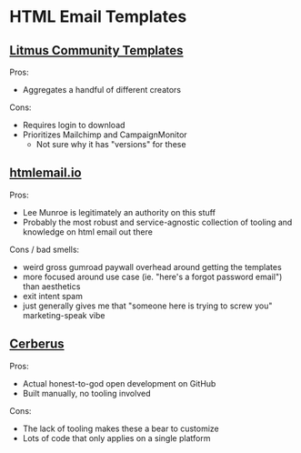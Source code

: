 # HTML Email Templates

## [Litmus Community Templates](https://litmus.com/community/templates)

Pros:

- Aggregates a handful of different creators

Cons:

- Requires login to download
- Prioritizes Mailchimp and CampaignMonitor
  - Not sure why it has "versions" for these

## [htmlemail.io](https://htmlemail.io/)

Pros:

- Lee Munroe is legitimately an authority on this stuff
- Probably the most robust and service-agnostic collection of tooling and knowledge on html email out there

Cons / bad smells:

- weird gross gumroad paywall overhead around getting the templates
- more focused around use case (ie. "here's a forgot password email") than aesthetics
- exit intent spam
- just generally gives me that "someone here is trying to screw you" marketing-speak vibe

## [Cerberus](https://github.com/TedGoas/Cerberus)

Pros:

- Actual honest-to-god open development on GitHub
- Built manually, no tooling involved

Cons:

- The lack of tooling makes these a bear to customize
- Lots of code that only applies on a single platform
